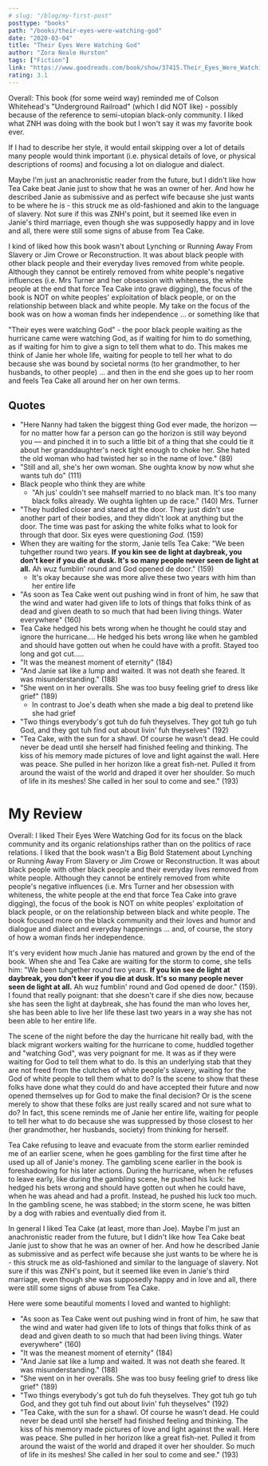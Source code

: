 ```yaml
---
# slug: "/blog/my-first-post"
posttype: "books"
path: "/books/their-eyes-were-watching-god"
date: "2020-03-04"
title: "Their Eyes Were Watching God"
author: "Zora Neale Hurston"
tags: ["Fiction"]
link: "https://www.goodreads.com/book/show/37415.Their_Eyes_Were_Watching_God"
rating: 3.1
---
```

Overall: This book (for some weird way) reminded me of Colson Whitehead's "Underground Railroad" (which I did NOT like) - possibly because of the reference to semi-utopian black-only community. I liked what ZNH was doing with the book but I won't say it was my favorite book ever. 

If I had to describe her style, it would entail skipping over a lot of details many people would think important (i.e. physical details of love, or physical descriptions of rooms) and focusing a lot on dialogue and dialect.

Maybe I'm just an anachronistic reader from the future, but I didn't like how Tea Cake beat Janie just to show that he was an owner of her. And how he described Janie as submissive and as perfect wife because she just wants to be where he is - this struck me as old-fashioned and akin to the language of slavery. Not sure if this was ZNH's point, but it seemed like even in Janie's third marriage, even though she was supposedly happy and in love and all, there were still some signs of abuse from Tea Cake. 

I kind of liked how this book wasn't about Lynching or Running Away From Slavery or Jim Crowe or Reconstruction. It was about black people with other black people and their everyday lives removed from white people. Although they cannot be entirely removed from white people's negative influences (i.e. Mrs Turner and her obsession with whiteness, the white people at the end that force Tea Cake into grave digging), the focus of the book is NOT on white peoples' exploitation of black people, or on the relationship between black and white people. My take on the focus of the book was on how a woman finds her independence ... or something like that

"Their eyes were watching God" - the poor black people waiting as the hurricane came were watching God, as if waiting for him to do something, as if waiting for him to give a sign to tell them what to do. This makes me think of Janie her whole life, waiting for people to tell her what to do because she was bound by societal norms (to her grandmother, to her husbands, to other people)  ... and then in the end she goes up to her room and feels Tea Cake all around her on her own terms.

## Quotes

- "Here Nanny had taken the biggest thing God ever made, the horizon — for no matter how far a person can go the horizon is still way beyond you — and pinched it in to such a little bit of a thing that she could tie it about her granddaughter's neck tight enough to choke her. She hated the old woman who had twisted her so in the name of love." (89)
- "Still and all, she's her own woman. She oughta know by now whut she wants tuh do" (111)
- Black people who think they are white
    - "Ah jus' couldn't see mahself married to no black man. It's too many black folks already. We oughta lighten up de race." (140) Mrs. Turner
- "They huddled closer and stared at the door. They just didn't use another part of their bodies, and they didn't look at anything but the door. The time was past for asking the white folks what to look for through that door. Six eyes were questioning *God.* (159)
- When they are waiting for the storm, Janie tells Tea Cake: "We been tuhgether round two years. **If you kin see de light at daybreak, you don't keer if you die at dusk. It's so many people never seen de light at all.** Ah wuz fumblin' round and God opened de door." (159)
    - It's okay because she was more alive these two years with him than her entire life
- "As soon as Tea Cake went out pushing wind in front of him, he saw that the wind and water had given life to lots of things that folks think of as dead and given death to so much that had been living things. Water everywhere" (160)
- Tea Cake hedged his bets wrong when he thought he could stay and ignore the hurricane.... He hedged his bets wrong like when he gambled and should have gotten out when he could have with a profit. Stayed too long and got cut.....
- "It was the meanest moment of eternity" (184)
- "And Janie sat like a lump and waited. It was not death she feared. It was misunderstanding." (188)
- "She went on in her overalls. She was too busy feeling grief to dress like grief" (189)
    - In contrast to Joe's death when she made a big deal to pretend like she had grief
- "Two things everybody's got tuh do fuh theyselves. They got tuh go tuh God, and they got tuh find out about livin' fuh theyselves" (192)
- "Tea Cake, with the sun for a shawl. Of course he wasn't dead. He could never be dead until she herself had finished feeling and thinking. The kiss of his memory made pictures of love and light against the wall. Here was peace. She pulled in her horizon like a great fish-net. Pulled it from around the waist of the world and draped it over her shoulder. So much of life in its meshes! She called in her soul to come and see." (193)

# My Review

Overall: I liked Their Eyes Were Watching God for its focus on the black community and its organic relationships rather than on the politics of race relations. I liked that the book wasn't a Big Bold Statement about Lynching or Running Away From Slavery or Jim Crowe or Reconstruction. It was about black people with other black people and their everyday lives removed from white people. Although they cannot be entirely removed from white people's negative influences (i.e. Mrs Turner and her obsession with whiteness, the white people at the end that force Tea Cake into grave digging), the focus of the book is NOT on white peoples' exploitation of black people, or on the relationship between black and white people. The book focused more on the black community and their loves and humor and dialogue and dialect and everyday happenings ... and, of course, the story of how a woman finds her independence.

It's very evident how much Janie has matured and grown by the end of the book. When she and Tea Cake are waiting for the storm to come, she tells him: "We been tuhgether round two years. **If you kin see de light at daybreak, you don't keer if you die at dusk. It's so many people never seen de light at all.** Ah wuz fumblin' round and God opened de door." (159). I found that really poignant: that she doesn't care if she dies now, because she has seen the light at daybreak, she has found the man who loves her, she has been able to live her life these last two years in a way she has not been able to her entire life.

The scene of the night before the day the hurricane hit really bad, with the black migrant workers waiting for the hurricane to come, huddled together and "watching God", was very poignant for me. It was as if they were waiting for God to tell them what to do. Is this an underlying stab that they are not freed from the clutches of white people's slavery, waiting for the God of white people to tell them what to do? Is the scene to show that these folks have done what they could do and have accepted their future and now opened themselves up for God to make the final decision? Or is the scene merely to show that these folks are just really scared and not sure what to do? In fact, this scene reminds me of Janie her entire life, waiting for people to tell her what to do because she was suppressed by those closest to her (her grandmother, her husbands, society) from thinking for herself. 

Tea Cake refusing to leave and evacuate from the storm earlier reminded me of an earlier scene, when he goes gambling for the first time after he used up all of Janie's money. The gambling scene earlier in the book is foreshadowing for his later actions. During the hurricane, when he refuses to leave early, like during the gambling scene, he pushed his luck: he hedged his bets wrong and should have gotten out when he could have, when he was ahead and had a profit. Instead, he pushed his luck too much. In the gambling scene, he was stabbed; in the storm scene, he was bitten by a dog with rabies and eventually died from it. 

In general I liked Tea Cake (at least, more than Joe). Maybe I'm just an anachronistic reader from the future, but I didn't like how Tea Cake beat Janie just to show that he was an owner of her. And how he described Janie as submissive and as perfect wife because she just wants to be where he is - this struck me as old-fashioned and similar to the language of slavery. Not sure if this was ZNH's point, but it seemed like even in Janie's third marriage, even though she was supposedly happy and in love and all, there were still some signs of abuse from Tea Cake. 

Here were some beautiful moments I loved and wanted to highlight:

- "As soon as Tea Cake went out pushing wind in front of him, he saw that the wind and water had given life to lots of things that folks think of as dead and given death to so much that had been living things. Water everywhere" (160)
- "It was the meanest moment of eternity" (184)
- "And Janie sat like a lump and waited. It was not death she feared. It was misunderstanding." (188)
- "She went on in her overalls. She was too busy feeling grief to dress like grief" (189)
- "Two things everybody's got tuh do fuh theyselves. They got tuh go tuh God, and they got tuh find out about livin' fuh theyselves" (192)
- "Tea Cake, with the sun for a shawl. Of course he wasn't dead. He could never be dead until she herself had finished feeling and thinking. The kiss of his memory made pictures of love and light against the wall. Here was peace. She pulled in her horizon like a great fish-net. Pulled it from around the waist of the world and draped it over her shoulder. So much of life in its meshes! She called in her soul to come and see." (193)